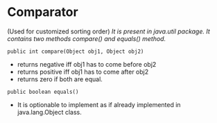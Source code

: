 # Comparator

(Used for customized sorting order)
_It is present in java.util package. It contains two methods compare() and equals() method._

`public int compare(Object obj1, Object obj2)`

- returns negative iff obj1 has to come before obj2
- returns positive iff obj1 has to come after obj2
- returns zero if both are equal.

`public boolean equals()`

- It is optionable to implement as if already implemented in java.lang.Object class.
